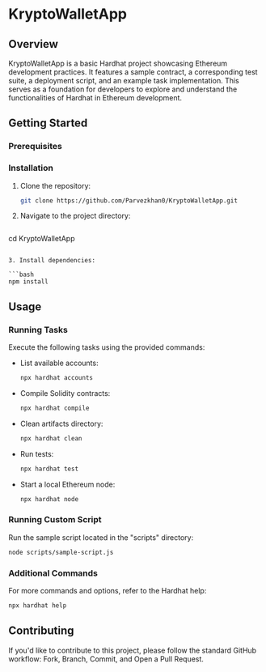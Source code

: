 


# KryptoWalletApp

## Overview

KryptoWalletApp is a basic Hardhat project showcasing Ethereum development practices. It features a sample contract, a corresponding test suite, a deployment script, and an example task implementation. This serves as a foundation for developers to explore and understand the functionalities of Hardhat in Ethereum development.

## Getting Started

### Prerequisites


### Installation

1. Clone the repository:

   ```bash
   git clone https://github.com/Parvezkhan0/KryptoWalletApp.git
   ```

2. Navigate to the project directory:

   ```bash
cd KryptoWalletApp
   ```

3. Install dependencies:

   ```bash
   npm install
   ```

## Usage

### Running Tasks

Execute the following tasks using the provided commands:

- List available accounts:

  ```bash
  npx hardhat accounts
  ```

- Compile Solidity contracts:

  ```bash
  npx hardhat compile
  ```

- Clean artifacts directory:

  ```bash
  npx hardhat clean
  ```

- Run tests:

  ```bash
  npx hardhat test
  ```

- Start a local Ethereum node:

  ```bash
  npx hardhat node
  ```

### Running Custom Script

Run the sample script located in the "scripts" directory:

```bash
node scripts/sample-script.js
```

### Additional Commands

For more commands and options, refer to the Hardhat help:

```bash
npx hardhat help
```

## Contributing

If you'd like to contribute to this project, please follow the standard GitHub workflow: Fork, Branch, Commit, and Open a Pull Request.


